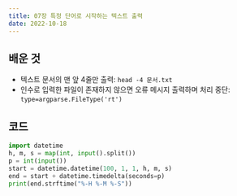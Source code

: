 ```yaml
---
title: 07장 특정 단어로 시작하는 텍스트 출력
date: 2022-10-18
---
```


## 배운 것

- 텍스트 문서의 맨 앞 4줄만 출력: `head -4 문서.txt`
- 인수로 입력한 파일이 존재하지 않으면 오류 메시지 출력하며 처리 중단: `type=argparse.FileType('rt')`

## 코드

```python
import datetime
h, m, s = map(int, input().split())
p = int(input())
start = datetime.datetime(100, 1, 1, h, m, s)
end = start + datetime.timedelta(seconds=p)
print(end.strftime("%-H %-M %-S"))
```
